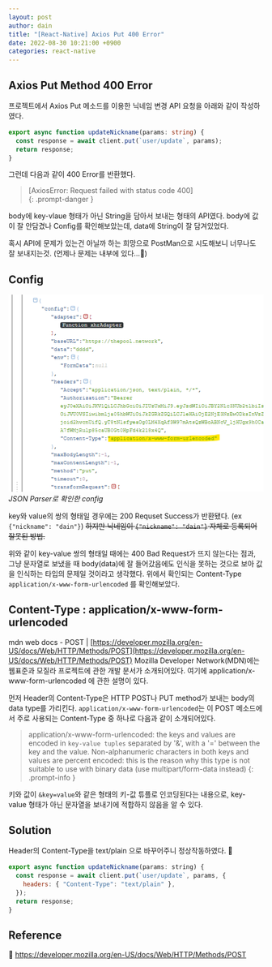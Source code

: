```yaml
---
layout: post
author: dain
title: "[React-Native] Axios Put 400 Error"
date: 2022-08-30 10:21:00 +0900
categories: react-native
---
```


## Axios Put Method 400 Error

프로젝트에서 Axios Put 메소드를 이용한 닉네임 변경 API 요청을 아래와 같이 작성하였다.

```typescript
export async function updateNickname(params: string) {
  const response = await client.put(`user/update`, params);
  return response;
}
```

그런데 다음과 같이 400 Error를 반환했다.

<!-- prettier-ignore -->
> [AxiosError: Request failed with status code 400]  
{: .prompt-danger }

body에 key-vlaue 형태가 아닌 String을 담아서 보내는 형태의 API였다.
body에 값이 잘 안담겼나 Config를 확인해보았는데, data에 String이 잘 담겨있었다.

혹시 API에 문제가 있는건 아닐까 하는 희망으로 PostMan으로 시도해보니 너무나도 잘 보내지는것.
(언제나 문제는 내부에 있다...🥲)

## Config

![config image](/assets/img/post/0830_config.png)
_JSON Parser로 확인한 config_

key와 value의 쌍의 형태일 경우에는 200 Requset Success가 반환됐다. (ex `{"nickname": "dain"}`)
~~하지만 닉네임이 `{"nickname": "dain"}` 자체로 등록되어 잘못된 방법.~~

위와 같이 key-value 쌍의 형태일 때에는 400 Bad Request가 뜨지 않는다는 점과, 그냥 문자열로 보냈을 때 body(data)에 잘 들어갔음에도 인식을 못하는 것으로 보아 값을 인식하는 타입의 문제일 것이라고 생각했다. 위에서 확인되는 Content-Type `application/x-www-form-urlencoded` 를 확인해보았다.

## Content-Type : application/x-www-form-urlencoded

mdn web docs - POST | [https://developer.mozilla.org/en-US/docs/Web/HTTP/Methods/POST](https://developer.mozilla.org/en-US/docs/Web/HTTP/Methods/POST)
Mozilla Developer Network(MDN)에는 웹표준과 모질라 프로젝트에 관한 개발 문서가 소개되어있다.
여기에 application/x-www-form-urlencoded 에 관한 설명이 있다.

먼저 Header의 Content-Type은 HTTP POST나 PUT method가 보내는 body의 data type를 가리킨다.
`application/x-www-form-urlencoded`는 이 POST 메소드에서 주로 사용되는 Content-Type 중 하나로 다음과 같이 소개되어있다.

> application/x-www-form-urlencoded: the keys and values are encoded in `key-value tuples` separated by '&', with a '=' between the key and the value. Non-alphanumeric characters in both keys and values are percent encoded: this is the reason why this type is not suitable to use with binary data (use multipart/form-data instead)
> {: .prompt-info }

키와 값이 `&key=value`와 같은 형태의 키-값 튜플로 인코딩된다는 내용으로, key-value 형태가 아닌 문자열을 보내기에 적합하지 않음을 알 수 있다.

## Solution

Header의 Content-Type을 text/plain 으로 바꾸어주니 정상작동하였다. 🙂

```javascript
export async function updateNickname(params: string) {
  const response = await client.put(`user/update`, params, {
    headers: { "Content-Type": "text/plain" },
  });
  return response;
}
```

## Reference

🙂 https://developer.mozilla.org/en-US/docs/Web/HTTP/Methods/POST
